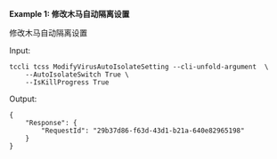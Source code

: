 **Example 1: 修改木马自动隔离设置**

修改木马自动隔离设置

Input: 

```
tccli tcss ModifyVirusAutoIsolateSetting --cli-unfold-argument  \
    --AutoIsolateSwitch True \
    --IsKillProgress True
```

Output: 
```
{
    "Response": {
        "RequestId": "29b37d86-f63d-43d1-b21a-640e82965198"
    }
}
```


